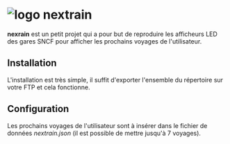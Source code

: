 # ![logo nextrain](https://i.imgur.com/cChMtJA.png)
**nexrain** est un petit projet qui a pour but de reproduire les afficheurs LED des gares SNCF pour afficher les prochains voyages de l'utilisateur.

## Installation
L'installation est très simple, il suffit d'exporter l'ensemble du répertoire sur votre FTP et cela fonctionne.

## Configuration
Les prochains voyages de l'utilisateur sont à insérer dans le fichier de données *nextrain.json* (il est possible de mettre jusqu'à 7 voyages).
